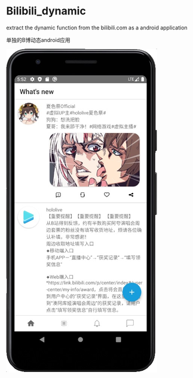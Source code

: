 # Bilibili_dynamic
extract the dynamic function from the bilibili.com as a android application

单独的B博动态android应用


![Image](https://github.com/SanketsuYoru/Bilibili_dynamic/blob/master/pics/4B4034C0-BF39-4540-9041-8C13BCE4C95B.png)
